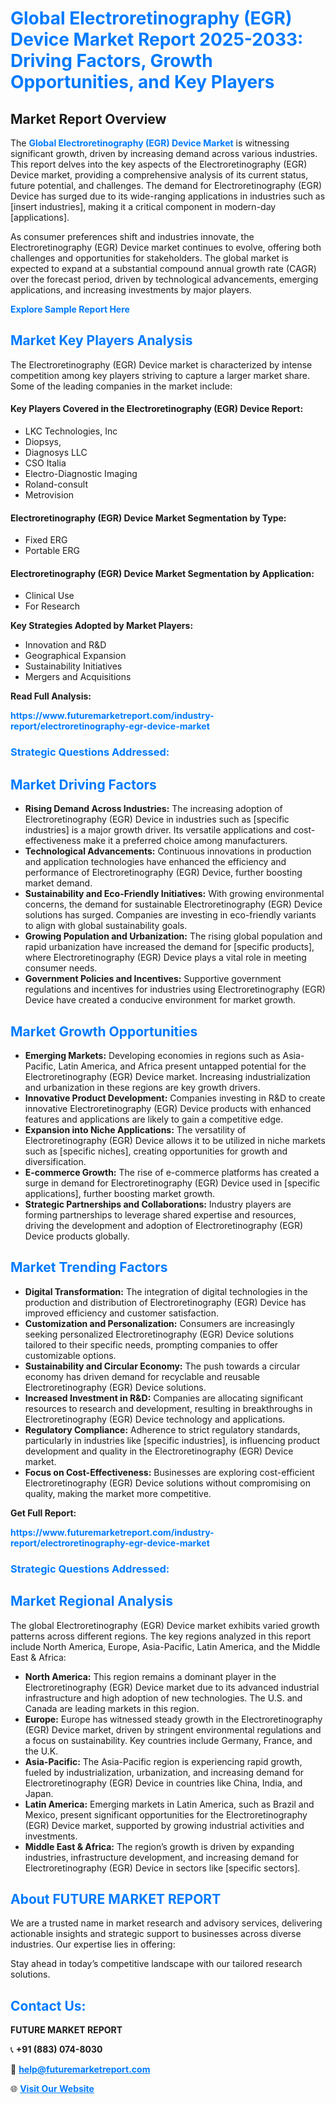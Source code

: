 <h1 style="color: #007BFF;">Global Electroretinography (EGR) Device Market Report 2025-2033: Driving Factors, Growth Opportunities, and Key Players</h1>

<section id="overview">
<h2>Market Report Overview</h2>
<p>The <a href="https://www.futuremarketreport.com/industry-report/electroretinography-egr-device-market" style="color: #007BFF; text-decoration: none;"><strong>Global Electroretinography (EGR) Device Market</strong></a> is witnessing significant growth, driven by increasing demand across various industries. This report delves into the key aspects of the Electroretinography (EGR) Device market, providing a comprehensive analysis of its current status, future potential, and challenges. The demand for Electroretinography (EGR) Device has surged due to its wide-ranging applications in industries such as [insert industries], making it a critical component in modern-day [applications].</p>
<p>As consumer preferences shift and industries innovate, the Electroretinography (EGR) Device market continues to evolve, offering both challenges and opportunities for stakeholders. The global market is expected to expand at a substantial compound annual growth rate (CAGR) over the forecast period, driven by technological advancements, emerging applications, and increasing investments by major players.</p>
</section>

<section id="overview">
<p><a href="https://www.futuremarketreport.com/request-sample/reportId=64871" style="color: #007BFF; text-decoration: none;"><strong>Explore Sample Report Here</strong></a></p>
</section>

<section id="key-players">
<h2 style="color: #007BFF;">Market Key Players Analysis</h2>
<p>The Electroretinography (EGR) Device market is characterized by intense competition among key players striving to capture a larger market share. Some of the leading companies in the market include:</p>
<h4>Key Players Covered in the Electroretinography (EGR) Device Report:</h4>
<ul><li>LKC Technologies, Inc</li><li>Diopsys,</li><li>Diagnosys LLC</li><li>CSO Italia</li><li>Electro-Diagnostic Imaging</li><li>Roland-consult</li><li>Metrovision</li></ul>
<h4>Electroretinography (EGR) Device Market Segmentation by Type:</h4>
<ul><li>Fixed ERG</li><li>Portable ERG</li></ul>

<h4>Electroretinography (EGR) Device Market Segmentation by Application:</h4>
<ul><li>Clinical Use</li><li>For Research</li></ul>
<p><strong>Key Strategies Adopted by Market Players:</strong></p>
<ul>
<li>Innovation and R&D</li>
<li>Geographical Expansion</li>
<li>Sustainability Initiatives</li>
<li>Mergers and Acquisitions</li>
</ul>
</section>

<section>
<p><strong>Read Full Analysis: </strong></p><a href="https://www.futuremarketreport.com/industry-report/electroretinography-egr-device-market" style="color: #007BFF; text-decoration: none;"><strong>https://www.futuremarketreport.com/industry-report/electroretinography-egr-device-market</strong></a>
<h3 style="color: #007BFF;">Strategic Questions Addressed:</h3>
</section>

<section id="driving-factors">
<h2 style="color: #007BFF;">Market Driving Factors</h2>
<ul>
<li><strong>Rising Demand Across Industries:</strong> The increasing adoption of Electroretinography (EGR) Device in industries such as [specific industries] is a major growth driver. Its versatile applications and cost-effectiveness make it a preferred choice among manufacturers.</li>
<li><strong>Technological Advancements:</strong> Continuous innovations in production and application technologies have enhanced the efficiency and performance of Electroretinography (EGR) Device, further boosting market demand.</li>
<li><strong>Sustainability and Eco-Friendly Initiatives:</strong> With growing environmental concerns, the demand for sustainable Electroretinography (EGR) Device solutions has surged. Companies are investing in eco-friendly variants to align with global sustainability goals.</li>
<li><strong>Growing Population and Urbanization:</strong> The rising global population and rapid urbanization have increased the demand for [specific products], where Electroretinography (EGR) Device plays a vital role in meeting consumer needs.</li>
<li><strong>Government Policies and Incentives:</strong> Supportive government regulations and incentives for industries using Electroretinography (EGR) Device have created a conducive environment for market growth.</li>
</ul>
</section>

<section id="growth-opportunities">
<h2 style="color: #007BFF;">Market Growth Opportunities</h2>
<ul>
<li><strong>Emerging Markets:</strong> Developing economies in regions such as Asia-Pacific, Latin America, and Africa present untapped potential for the Electroretinography (EGR) Device market. Increasing industrialization and urbanization in these regions are key growth drivers.</li>
<li><strong>Innovative Product Development:</strong> Companies investing in R&D to create innovative Electroretinography (EGR) Device products with enhanced features and applications are likely to gain a competitive edge.</li>
<li><strong>Expansion into Niche Applications:</strong> The versatility of Electroretinography (EGR) Device allows it to be utilized in niche markets such as [specific niches], creating opportunities for growth and diversification.</li>
<li><strong>E-commerce Growth:</strong> The rise of e-commerce platforms has created a surge in demand for Electroretinography (EGR) Device used in [specific applications], further boosting market growth.</li>
<li><strong>Strategic Partnerships and Collaborations:</strong> Industry players are forming partnerships to leverage shared expertise and resources, driving the development and adoption of Electroretinography (EGR) Device products globally.</li>
</ul>
</section>

<section id="trending-factors">
<h2 style="color: #007BFF;">Market Trending Factors</h2>
<ul>
<li><strong>Digital Transformation:</strong> The integration of digital technologies in the production and distribution of Electroretinography (EGR) Device has improved efficiency and customer satisfaction.</li>
<li><strong>Customization and Personalization:</strong> Consumers are increasingly seeking personalized Electroretinography (EGR) Device solutions tailored to their specific needs, prompting companies to offer customizable options.</li>
<li><strong>Sustainability and Circular Economy:</strong> The push towards a circular economy has driven demand for recyclable and reusable Electroretinography (EGR) Device solutions.</li>
<li><strong>Increased Investment in R&D:</strong> Companies are allocating significant resources to research and development, resulting in breakthroughs in Electroretinography (EGR) Device technology and applications.</li>
<li><strong>Regulatory Compliance:</strong> Adherence to strict regulatory standards, particularly in industries like [specific industries], is influencing product development and quality in the Electroretinography (EGR) Device market.</li>
<li><strong>Focus on Cost-Effectiveness:</strong> Businesses are exploring cost-efficient Electroretinography (EGR) Device solutions without compromising on quality, making the market more competitive.</li>
</ul>
</section>

<section>
<p><strong>Get Full Report: </strong></p><a href="https://www.futuremarketreport.com/industry-report/electroretinography-egr-device-market" style="color: #007BFF; text-decoration: none;"><strong>https://www.futuremarketreport.com/industry-report/electroretinography-egr-device-market</strong></a>
<h3 style="color: #007BFF;">Strategic Questions Addressed:</h3>
</section>


<section id="regional-analysis">
<h2 style="color: #007BFF;">Market Regional Analysis</h2>
<p>The global Electroretinography (EGR) Device market exhibits varied growth patterns across different regions. The key regions analyzed in this report include North America, Europe, Asia-Pacific, Latin America, and the Middle East & Africa:</p>
<ul>
<li><strong>North America:</strong> This region remains a dominant player in the Electroretinography (EGR) Device market due to its advanced industrial infrastructure and high adoption of new technologies. The U.S. and Canada are leading markets in this region.</li>
<li><strong>Europe:</strong> Europe has witnessed steady growth in the Electroretinography (EGR) Device market, driven by stringent environmental regulations and a focus on sustainability. Key countries include Germany, France, and the U.K.</li>
<li><strong>Asia-Pacific:</strong> The Asia-Pacific region is experiencing rapid growth, fueled by industrialization, urbanization, and increasing demand for Electroretinography (EGR) Device in countries like China, India, and Japan.</li>
<li><strong>Latin America:</strong> Emerging markets in Latin America, such as Brazil and Mexico, present significant opportunities for the Electroretinography (EGR) Device market, supported by growing industrial activities and investments.</li>
<li><strong>Middle East & Africa:</strong> The region’s growth is driven by expanding industries, infrastructure development, and increasing demand for Electroretinography (EGR) Device in sectors like [specific sectors].</li>
</ul>
</section>

<footer>
<h2 style="color: #007BFF;">About FUTURE MARKET REPORT</h2>
<p>We are a trusted name in market research and advisory services, delivering actionable insights and strategic support to businesses across diverse industries. Our expertise lies in offering:</p>

<p>Stay ahead in today’s competitive landscape with our tailored research solutions.</p>

<h2 style="color: #007BFF;">Contact Us:</h2>
<p><strong>FUTURE MARKET REPORT</strong></p>
<p>📞 <strong>+91 (883) 074-8030</strong></p>
<p>📧 <strong><a href="mailto:help@futuremarketreport.com" style="color: #007BFF;">help@futuremarketreport.com</a></strong></p>
<p>🌐 <strong><a href="https://www.futuremarketreport.com/" style="color: #007BFF;">Visit Our Website</a></strong></p>
</footer>
